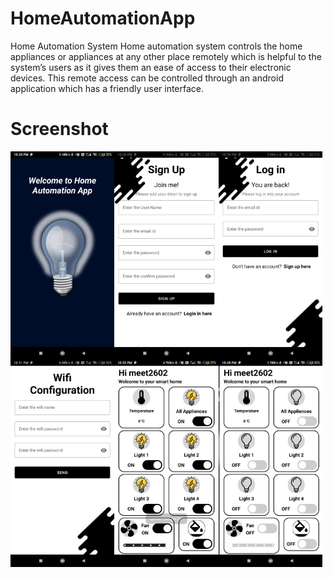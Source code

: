 # HomeAutomationApp
Home Automation System 
Home automation system controls the home appliances or appliances at any other place remotely  which is helpful to the system’s users as it gives them an ease of access to their electronic devices. This remote access can be controlled through an android application which has a friendly user  interface.
# Screenshot
<div style="display:flex;">
<img src="screenshot/1.jpeg" width="33%">
<img src="screenshot/2.jpeg" width="33%">
<img src="screenshot/3.jpeg" width="33%">
</div>
<div style="display:flex;">
<img src="screenshot/4.jpeg" width="33%">
<img src="screenshot/5.jpeg" width="33%">
<img src="screenshot/6.jpeg" width="33%">
</div>
